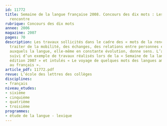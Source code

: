```yaml
---
id: 11772
title: Semaine de la langue française 2008. Concours des dix mots : Les mots de la
  rencontre
rubrique: Concours des dix mots
annee: 2006
magazine: 2007
pages: 70
description: Les travaux sollicités dans le cadre des « mots de la rencontre » devront
  traiter de la mobilité, des échanges, des relations entre personnes et cultures
  auxquels la langue, elle-même en constante évolution, donne sens. L’article est
  suivi d’un exemple de travaux réalisés lors de la « Semaine de la langue française,
  édition 2007 » et intulés « Le voyage de quelques mots des langues amérindiennes
  au français ».
article_pdf: 11772.pdf
revue: L’école des lettres des collèges
disciplines:
- français
niveau_etudes:
- sixième
- cinquième
- quatrième
- troisième
programmes:
- étude de la langue - lexique
---
```

